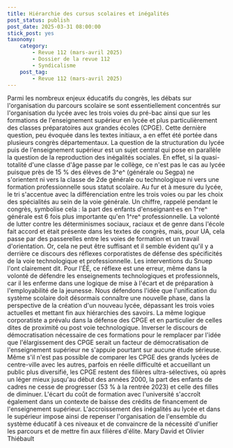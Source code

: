```yaml
---
title: Hiérarchie des cursus scolaires et inégalités
post_status: publish
post_date: 2025-03-31 08:00:00
stick_post: yes
taxonomy:
    category:
        - Revue 112 (mars-avril 2025)
        - Dossier de la revue 112
        - Syndicalisme
    post_tag:
        - Revue 112 (mars-avril 2025)
---
```



Parmi les nombreux enjeux éducatifs du congrès, les débats sur l'organisation du parcours scolaire se sont essentiellement concentrés sur l'organisation du lycée avec les trois voies du pré-bac ainsi que sur les formations de l'enseignement supérieur en lycée et plus particulièrement des classes préparatoires aux grandes écoles (CPGE). Cette dernière question, peu évoquée dans les textes initiaux, a en effet été portée dans plusieurs congrès départementaux.
La question de la structuration du lycée puis de l'enseignement supérieur est un sujet central qui pose en parallèle la question de la reproduction des inégalités sociales. En effet, si la quasi-totalité d'une classe d'âge passe par le collège, ce n'est pas le cas au lycée puisque près de 15 % des élèves de 3^e^ (générale ou Segpa) ne s'orientent ni vers la classe de 2de générale ou technologique ni vers une formation professionnelle sous statut scolaire. Au fur et à mesure du lycée, le tri s'accentue avec la différenciation entre les trois voies ou par les choix des spécialités au sein de la voie générale. Un chiffre, rappelé pendant le congrès, symbolise cela : la part des enfants d'enseignant·es en 1^re^ générale est 6 fois plus importante qu'en 1^re^ professionnelle.
La volonté de lutter contre les déterminismes sociaux, raciaux et de genre dans l'école fait accord et était présente dans les textes de congrès, mais, pour UA, cela passe par des passerelles entre les voies de formation et un travail d'orientation. Or, cela ne peut être suffisant et il semble évident qu'il y a derrière ce discours des réflexes corporatistes de défense des spécificités de la voie technologique et professionnelle. Les interventions du Snuep l'ont clairement dit. Pour l'ÉÉ, ce réflexe est une erreur, même dans la volonté de défendre les enseignements technologiques et professionnels, car il les enferme dans une logique de mise à l'écart et de préparation à l'employabilité de la jeunesse. Nous défendons l'idée que l'unification du système scolaire doit désormais connaître une nouvelle phase, dans la perspective de la création d'un nouveau lycée, dépassant les trois voies actuelles et mettant fin aux hiérarchies des savoirs.
La même logique corporatiste a prévalu dans la défense des CPGE et en particulier de celles dites de proximité ou post voie technologique. Inverser le discours de démocratisation nécessaire de ces formations pour le remplacer par l'idée que l'élargissement des CPGE serait un facteur de démocratisation de l'enseignement supérieur ne s'appuie pourtant sur aucune étude sérieuse. Même s'il n'est pas possible de comparer les CPGE des grands lycées de centre-ville avec les autres, parfois en réelle difficulté et accueillant un public plus diversifié, les CPGE restent des filières ultra-sélectives, où après un léger mieux jusqu'au début des années 2000, la part des enfants de cadres ne cesse de progresser (53 % à la rentrée 2023) et celle des filles de diminuer. L'écart du coût de formation avec l'université s'accroît également dans un contexte de baisse des crédits de financement de l'enseignement supérieur.
L'accroissement des inégalités au lycée et dans le supérieur impose ainsi de repenser l'organisation de l'ensemble du système éducatif à ces niveaux et de convaincre de la nécessité d'unifier les parcours et de mettre fin aux filières d'élite.
Mary David et Olivier Thiébault
